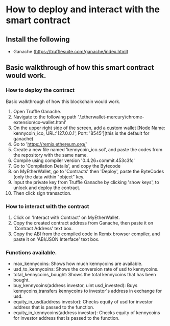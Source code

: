 # How to deploy and interact with the smart contract

## Install the following
- Ganache (https://trufflesuite.com/ganache/index.html)

## Basic walkthrough of how this smart contract would work.

### How to deploy the contract
Basic walkthrough of how this blockchain would work.
1. Open Truffle Ganache.
2. Navigate to the following path '.\etherwallet-mercury\chrome-extension\cx-wallet.html'
3. On the upper right side of the screen, add a custom wallet [Node Name: kennycoin_ico, URL:'127.0.0.1', Port: '8545'](this is the default for ganache)
4. Go to 'https://remix.ethereum.org/'
5. Create a new file named 'kennycoin_ico.sol', and paste the codes from the repository with the same name.
6. Compile using compiler version '0.4.26+commit.453c3fc'
7. Go to 'Compilation Details', and copy the Bytecode
8. on MyEtherWallet, go to 'Contracts' then 'Deploy', paste the ByteCodes (only the data within "object" key.
9. Input the private key from Truffle Ganache by clicking 'show keys', to unlock and deploy the contract.
10. Then click sign transaction.

### How to interact with the contract
1. Click on 'Interact with Contract' on MyEtherWallet.
2. Copy the created contract address from Ganache, then paste it on 'Contract Address' text box.
3. Copy the ABI from the compiled code in Remix browser compiler, and paste it on 'ABI/JSON Interface' text box.

### Functions available.
- max_kennycoins: Shows how much kennycoins are available.
- usd_to_kennycoins: Shows the conversion rate of usd to kennycoins.
- total_kennycoins_bought: Shows the total kennycoins that has been bought.
- buy_kennycoins(address investor, uint usd_invested): Buys kennycoins,transfers kennycoins to investor's address in exchange for usd.
- equity_in_usd(address investor): Checks equity of usd for investor address that is passed to the function.
- equity_in_kennycoins(address investor): Checks equity of kennycoins for investor address that is passed to the function.
